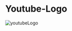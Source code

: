 # Youtube-Logo
![youtubeLogo](https://github.com/SemihParlak/Youtube-Logo/assets/124163896/d0b72482-9ab7-4d5e-93f5-c74c601ef13b)
